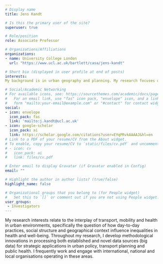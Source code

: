 ```yaml
---
# Display name
title: Jens Kandt

# Is this the primary user of the site?
superuser: true

# Role/position
role: Associate Professor

# Organizations/Affiliations
organizations:
- name: University College London
  url: "https://www.ucl.ac.uk/bartlett/casa/jens-kandt"

# Short bio (displayed in user profile at end of posts)
interests:
My background is in urban geography and planning. My research focuses on mobility, health and everyday life in cities

# Social/Academic Networking
# For available icons, see: https://sourcethemes.com/academic/docs/page-builder/#icons
#   For an email link, use "fas" icon pack, "envelope" icon, and a link in the
#   form "mailto:your-email@example.com" or "#contact" for contact widget.
social:
- icon: envelope
  icon_pack: fas
  link: 'mailto:j.kandt@ucl.ac.uk'
- icon: google-scholar
  icon_pack: ai
  link: https://scholar.google.com/citations?user=EYqPRvkAAAAJ&hl=en
# Link to a PDF of your resume/CV from the About widget.
# To enable, copy your resume/CV to `static/files/cv.pdf` and uncomment the lines below.
# - icon: cv
#   icon_pack: ai
#   link: files/cv.pdf

# Enter email to display Gravatar (if Gravatar enabled in Config)
email: ""

# Highlight the author in author lists? (true/false)
highlight_name: false

# Organizational groups that you belong to (for People widget)
#   Set this to `[]` or comment out if you are not using People widget.
user_groups:
 - Investigators
---
```

My research interests relate to the interplay of transport, mobility and health in urban environments, specifically the question of how day-to-day practices, social structure and geographical context influence inequalities in health and well-being. Throughout my research, I develop methodological innovations in processing both established and novel data sources (big data) for strategic applications in urban policy, transport planning and public health. I frequently work and engage with international, national and local organisations operating in these areas.
